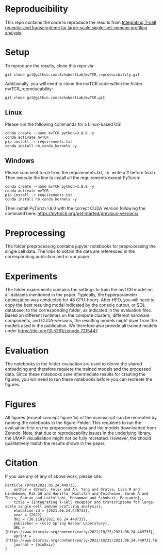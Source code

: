# Reproducibility
This repo contains the code to reproduce the results from [Integrating T-cell receptor and transcriptome for large-scale single-cell immune profiling analysis](https://www.biorxiv.org/content/10.1101/2021.06.24.449733v2.abstract?%3Fcollection=).

# Setup
To reproduce the results, clone this repo via:
```
git clone git@github.com:SchubertLab/mvTCR_reproducibility.git
```

Additionally, you will need to clone the mvTCR code within the folder mvTCR_reproducability:

```
git clone git@github.com:SchubertLab/mvTCR.git
```

## Linux
Please run the following commands for a Linux-based OS:
```
conda create --name mvTCR python=3.8.8 -y 
conda activate mvTCR 
pip install -r requirements.txt 
conda install nb_conda_kernels -y 
```

## Windows
Please comment torch from the requirements.txt, i.e. write a # before torch. Then execute the line to install all the requirements except PyTorch:

``` 
conda create --name mvTCR python=3.8.8 -y
conda activate mvTCR
pip install -r requirements.txt 
conda install nb_conda_kernels -y
```

Then install PyTorch 1.8.0 with the correct CUDA Version following the command here: https://pytorch.org/get-started/previous-versions/

# Preprocessing

The folder preprocessing contains jupyter notebooks for preprocessing the single cell data. The links to obtain the data are referenced in the corresponding publiction and in our paper.

# Experiments
The folder experiments contains the settings to train the mvTCR model on all datasets mentioned in the paper. Typically, the hyperparameter optimization was conducted for 48 GPU-hours. After HPO, you will need to copy the best resulting model indicated by the console output, or SQL database, to the corresponding folder, as indicated in the evaluation files. Based on different runtimes on the compute clusters, different hardware components, and CUDA-versions, the resulting models might diver from the models used in the publication. We therefore also provide all trained models under https://doi.org/10.5281/zenodo.7215447

# Evaluation
The notebooks in the folder evaluation are used to derive the shared embedding and therefore requiere the trained models and the processed data. Since these notebooks save intermediate results for creating the figures, you will need to run these notebooks before you can recreate the figures.

# Figures
All figures (except concept figure 1a) of the manuscript can be recreated by running the notebooks in the figure-Folder. This requieres to run the evaluation first on the preprocessed data and the models downloaded from Zenodo. Note, that due to reproducability issues in the underlying library, the UMAP visualisation might not be fully recreated. However, the should qualitatively match the results shown in the paper.

# Citation
If you use any of any of above work, please cite:

```
@article {Drost2021.06.24.449733,
	author = {Drost, Felix and An, Yang and Dratva, Lisa M and Lindeboom, Rik GH and Haniffa, Muzlifah and Teichmann, Sarah A and Theis, Fabian and Lotfollahi, Mohammad and Schubert, Benjamin},
	title = {Integrating T-cell receptor and transcriptome for large-scale single-cell immune profiling analysis},
	elocation-id = {2021.06.24.449733},
	year = {2022},
	doi = {10.1101/2021.06.24.449733},
	publisher = {Cold Spring Harbor Laboratory},
	URL = {https://www.biorxiv.org/content/early/2022/10/25/2021.06.24.449733},
	eprint = {https://www.biorxiv.org/content/early/2022/10/25/2021.06.24.449733.full.pdf},
	journal = {bioRxiv}
}

```
